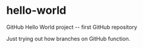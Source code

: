 # hello-world
GitHub Hello World project -- first GitHub repository

Just trying out how branches on GitHub function.
